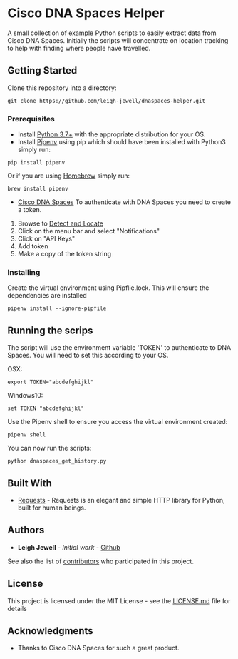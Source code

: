 # Cisco DNA Spaces Helper

A small collection of example Python scripts to easily extract data from Cisco DNA Spaces. Initially the scripts will
concentrate on location tracking to help with finding where people have travelled.

## Getting Started
Clone this repository into a directory:
```
git clone https://github.com/leigh-jewell/dnaspaces-helper.git
```

### Prerequisites

* Install [Python 3.7+](https://www.python.org/downloads/) with the appropriate distribution for your OS.
* Install [Pipenv](https://pipenv-fork.readthedocs.io/en/latest/) using pip which should have been installed with Python3
simply run:
```
pip install pipenv
```
Or if you are using [Homebrew](https://brew.sh/) simply run:
```
brew install pipenv
```

* [Cisco DNA Spaces](https://dnaspaces.io) To authenticate with DNA Spaces you need to create a token. 
1. Browse to [Detect and Locate](https://dnaspaces.io/locate/) 
2. Click on the menu bar and select "Notifications"
3. Click on "API Keys"
4. Add token 
5. Make a copy of the token string

### Installing

Create the virtual environment using Pipflie.lock. This will ensure the dependencies are installed

```
pipenv install --ignore-pipfile
```

## Running the scrips

The script will use the environment variable 'TOKEN' to authenticate to DNA Spaces. You will need to set this according
to your OS.

OSX:
```
export TOKEN="abcdefghijkl"
```
Windows10:
```
set TOKEN "abcdefghijkl"
```

Use the Pipenv shell to ensure you access the virtual environment created:
```
pipenv shell
```

 You can now run the scripts:

```
python dnaspaces_get_history.py
```

## Built With

* [Requests](https://requests.readthedocs.io/en/master/) - Requests is an elegant and simple HTTP library for Python, built for human beings.

## Authors

* **Leigh Jewell** - *Initial work* - [Github](https://github.com/leigh-jewell)

See also the list of [contributors](https://github.com/your/project/contributors) who participated in this project.

## License

This project is licensed under the MIT License - see the [LICENSE.md](LICENSE.md) file for details

## Acknowledgments

* Thanks to Cisco DNA Spaces for such a great product.
